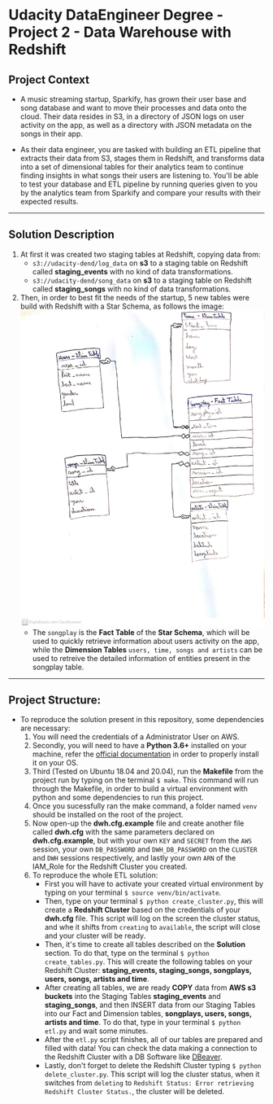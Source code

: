 # Udacity DataEngineer Degree - Project 2 - Data Warehouse with Redshift

## Project Context
* A music streaming startup, Sparkify, has grown their user base and song database and want to move their processes and data onto the cloud. Their data resides in S3, in a directory of JSON logs on user activity on the app, as well as a directory with JSON metadata on the songs in their app.

* As their data engineer, you are tasked with building an ETL pipeline that extracts their data from S3, stages them in Redshift, and transforms data into a set of dimensional tables for their analytics team to continue finding insights in what songs their users are listening to. You'll be able to test your database and ETL pipeline by running queries given to you by the analytics team from Sparkify and compare your results with their expected results.

---

## Solution Description
1) At first it was created two staging tables at Redshift, copying data from:
    * `s3://udacity-dend/log_data` on **s3** to a staging table on Redshift called **staging_events** with no kind of data transformations.
    * `s3://udacity-dend/song_data` on **s3** to a staging table on Redshift called **staging_songs** with no kind of data transformations.
2) Then, in order to best fit the needs of the startup, 5 new tables were build with Redshift with a Star Schema, as follows the image:
![entity_diagram.jpg](entity_diagram.jpg)
    * The `songplay` is the **Fact Table** of the **Star Schema**, which will be used to quickly retrieve information about users activity on the app, while the **Dimension Tables** `users, time, songs and artists` can be used to retreive the detailed information of entities present in the songplay table.


---

## Project Structure:
* To reproduce the solution present in this repository, some dependencies are necessary:
    1. You will need the credentials of a Administrator User on AWS.
    2. Secondly, you will need to have a **Python 3.6+** installed on your machine, refer the [official documentation](https://www.python.org/) in order to properly install it on your OS.
    3. Third (Tested on Ubuntu 18.04 and 20.04), run the **Makefile** from the project run by typing on the terminal `$ make`. This command will run through the Makefile, in order to build a virtual environment with python and some dependencies to run this project.
    4. Once you sucessfully ran the make command, a folder named `venv` should be installed on the root of the project.
    5. Now open-up the **dwh.cfg.example** file and create another file called **dwh.cfg** with the same parameters declared on **dwh.cfg.example**, but with your own `KEY` and `SECRET` from the `AWS` session, your own `DB_PASSWORD` and `DWH_DB_PASSWORD` on the `CLUSTER` and `DWH` sessions respectively, and lastly your own `ARN` of the IAM_Role for the Redshift Cluster you created.
    6. To reproduce the whole ETL solution:
        * First you will have to activate your created virtual environment by typing on your terminal `$ source venv/bin/activate`.
        * Then, type on your terminal `$ python create_cluster.py`, this will create a **Redshift Cluster** based on the credentials of your **dwh.cfg** file. This script will log on the screen the cluster status, and whe it shifts from `creating` to `available`, the script will close and your cluster will be ready.
        *  Then, it's time to create all tables described on the **Solution** section. To do that, type on the terminal `$ python create_tables.py`. This will create the following tables on your Redshift Cluster: **staging_events, staging_songs, songplays, users, songs, artists and time**.
        * After creating all tables, we are ready **COPY** data from **AWS s3 buckets** into the Staging Tables **staging_events** and **staging_songs**, and then INSERT data from our Staging Tables into our Fact and Dimension tables, **songplays, users, songs, artists and time**. To do that, type in your terminal `$ python etl.py` and wait some minutes.
        * After the `etl.py` script finishes, all of our tables are prepared and filled with data! You can check the data making a connection to the Redshift Cluster with a DB Software like [DBeaver](https://dbeaver.io/).
        * Lastly, don't forget to delete the Redshift Cluster typing `$ python delete_cluster.py`. This script will log the cluster status, when it switches from `deleting` to `Redshift Status: Error retrieving Redshift Cluster Status.`, the cluster will be deleted.